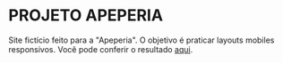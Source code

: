# PROJETO APEPERIA

Site fictício feito para a "Apeperia". O objetivo é praticar layouts mobiles responsivos. Você pode conferir o resultado [aqui](https://apeperia-alura-ruby.vercel.app/).
